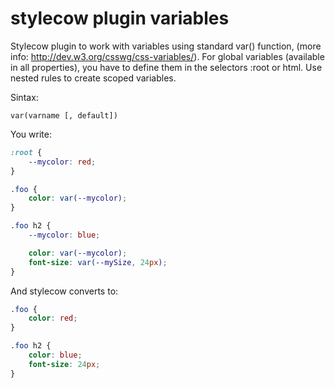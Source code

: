 stylecow plugin variables
=========================

Stylecow plugin to work with variables using standard var() function, (more info: http://dev.w3.org/csswg/css-variables/). For global variables (available in all properties), you have to define them in the selectors :root or html. Use nested rules to create scoped variables.

Sintax:
```
var(varname [, default])
```

You write:

```css
:root {
    --mycolor: red;
}

.foo {
    color: var(--mycolor);
}

.foo h2 {
    --mycolor: blue;

    color: var(--mycolor);
    font-size: var(--mySize, 24px);
}
```

And stylecow converts to:

```css
.foo {
    color: red;
}

.foo h2 {
    color: blue;
    font-size: 24px;
}
```
